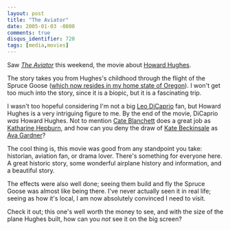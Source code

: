 ```yaml
---
layout: post
title: "The Aviator"
date: 2005-01-03 -0800
comments: true
disqus_identifier: 720
tags: [media,movies]
---
```

Saw [*The Aviator*](http://www.imdb.com/title/tt0338751/) this weekend,
the movie about [Howard
Hughes](http://www.socalhistory.org/Biographies/h_hughes.htm).

 The story takes you from Hughes's childhood through the flight of the
Spruce Goose ([which now resides in my home state of
Oregon](http://www.sprucegoose.org/)). I won't get too much into the
story, since it is a biopic, but it is a fascinating trip.

 I wasn't too hopeful considering I'm not a big [Leo
DiCaprio](http://www.imdb.com/name/nm0000138/) fan, but Howard Hughes is
a very intriguing figure to me. By the end of the movie, DiCaprio *was*
Howard Hughes. Not to mention [Cate
Blanchett](http://www.imdb.com/name/nm0000949/) does a great job as
[Katharine Hepburn](http://www.imdb.com/name/nm0000031/), and how can
you deny the draw of [Kate
Beckinsale](http://www.imdb.com/name/nm0000295/) as [Ava
Gardner](http://www.imdb.com/name/nm0001257/)?

 The cool thing is, this movie was good from any standpoint you take:
historian, aviation fan, or drama lover. There's something for everyone
here. A great historic story, some wonderful airplane history and
information, and a beautiful story.

 The effects were also well done; seeing them build and fly the Spruce
Goose was almost like being there. I've never actually seen it in real
life; seeing as how it's local, I am now absolutely convinced I need to
visit.

 Check it out; this one's well worth the money to see, and with the size
of the plane Hughes built, how can you *not* see it on the big screen?
